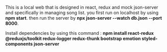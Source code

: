 This is a local web that is designed in react, redux and mock json-server and specifically in managing song list.
you first run on localhost by using **npm start**.
then run the server by **npx json-server --watch db.json --port 8000**.

Install dependencies by using this command : **npm install react-redux @reduxjs/toolkit redux-logger redux-thunk bootstrap emotion styled-components json-server**
